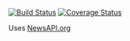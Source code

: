 
[![Build Status](https://travis-ci.org/mmw125/MuDimA.svg?branch=master)](https://travis-ci.org/mmw125/MuDimA)
[![Coverage Status](https://coveralls.io/repos/github/mmw125/MuDimA/badge.svg?branch=master)](https://coveralls.io/github/mmw125/MuDimA?branch=master)

Uses [NewsAPI.org](http://beta.newsapi.org)